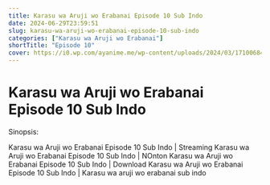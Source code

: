 ```yaml
---
title: Karasu wa Aruji wo Erabanai Episode 10 Sub Indo
date: 2024-06-29T23:59:51
slug: karasu-wa-aruji-wo-erabanai-episode-10-sub-indo
categories: ["Karasu wa Aruji wo Erabanai"]
shortTitle: "Episode 10"
cover: https://i0.wp.com/ayanime.me/wp-content/uploads/2024/03/1710068455-2904-141499.jpg
---
```


# Karasu wa Aruji wo Erabanai Episode 10 Sub Indo

<iframe-loader iframe-src1="https://play.ayanime.me/include/fluidplayer/fluidplayer.php?VideoSrc1=https%3A%2F%2Fdrive.google.com%2Ffile%2Fd%2F1fJ3u40091yLKRVjp7c2fbhLNwos-3BJg%2Fpreview&VideoType1=video%2Fmp4&VideoQuality1=480p&VideoSrc2=https%3A%2F%2Fdrive.google.com%2Ffile%2Fd%2F1YBzEd1tJX7g9FIoN96_elYw26r-YWsE3%2Fpreview&VideoType2=video%2Fmp4&VideoQuality2=720p&VideoSrc3=https%3A%2F%2Fdrive.google.com%2Ffile%2Fd%2F1qcn8N1BcLOStB5RgKoDOb7bF2bwMuTDI%2Fpreview&VideoType3=video%2Fmp4&VideoQuality3=1080p&VideoSrc4=&VideoType4=&VideoQuality4=&VideoPoster=&VideoTrack1=&kind1=&srclang1=&label1=&default1=&VideoTrack2=&kind2=&srclang2=&label2=&default2=&player=fluid+player&server=Drive+API&api=&width=100%25&height=100%25" iframe-src2="https://drive.google.com/file/d/1qcn8N1BcLOStB5RgKoDOb7bF2bwMuTDI/preview"></iframe-loader>

Sinopsis:
<p>Karasu wa Aruji wo Erabanai Episode 10 Sub Indo | Streaming Karasu wa Aruji wo Erabanai Episode 10 Sub Indo | NOnton Karasu wa Aruji wo Erabanai Episode 10 Sub Indo | Download Karasu wa Aruji wo Erabanai Episode 10 Sub Indo | Karasu wa aruji wo erabanai sub indo</p>


